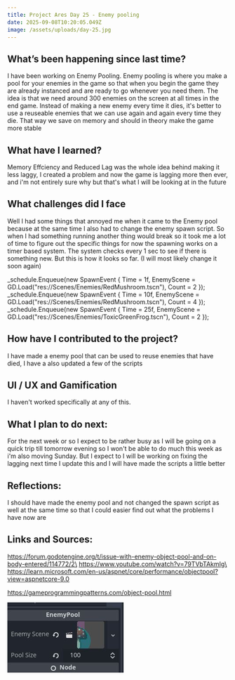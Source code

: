 ```yaml
---
title: Project Ares Day 25 - Enemy pooling
date: 2025-09-08T10:20:05.049Z
image: /assets/uploads/day-25.jpg
---
```

## W﻿hat’s been happening since last time?

I﻿ have been working on Enemy Pooling. Enemy pooling is where you make a pool for your enemies in the game so that when you begin the game they are already instanced and are ready to go whenever you need them. The idea is that we need around 300 enemies on the screen at all times in the end game. Instead of making a new enemy every time it dies, it's better to use a reuseable enemies that we can use again and again every time they die. That way we save on memory and should in theory make the game more stable

## W﻿hat have I learned?

M﻿emory Effciency and Reduced Lag was the whole idea behind making it less laggy, I created a problem and now the game is lagging more then ever, and i'm not entirely sure why but that's what I will be looking at in the future

## What challenges did I face

W﻿ell I had some things that annoyed me when it came to the Enemy pool because at the same time I also had to change the enemy spawn script. So when I had something running another thing would break so it took me a lot of time to figure out the specific things for now the spawning works on a timer based system. The system checks every 1 sec to see if there is something new. But this is how it looks so far. (I will most likely change it soon again)

_schedule.Enqueue(new SpawnEvent { Time = 1f, EnemyScene = GD.Load<PackedScene>("res://Scenes/Enemies/RedMushroom.tscn"), Count = 2 });
_schedule.Enqueue(new SpawnEvent { Time = 10f, EnemyScene = GD.Load<PackedScene>("res://Scenes/Enemies/RedMushroom.tscn"), Count = 4 });
_schedule.Enqueue(new SpawnEvent { Time = 25f, EnemyScene = GD.Load<PackedScene>("res://Scenes/Enemies/ToxicGreenFrog.tscn"), Count = 2 });

## How have I contributed to the project?

I﻿ have made a enemy pool that can be used to reuse enemies that have died, I have a also updated a few of the scripts

## U﻿I / UX and Gamification

I﻿ haven't worked specifically at any of this.

## W﻿hat I plan to do next:

F﻿or the next week or so I expect to be rather busy as I will be going on a quick trip till tomorrow evening so I won't be able to do much this week as i'm also moving Sunday. But I expect to I will be working on fixing the lagging next time I update this and I will have made the scripts a little better

## R﻿eflections:

I﻿ should have made the enemy pool and not changed the spawn script as well at the same time so that I could easier find out what the problems I have now are

## L﻿inks and Sources:

https://forum.godotengine.org/t/issue-with-enemy-object-pool-and-on-body-entered/114772/2\
https://www.youtube.com/watch?v=79TVbTAkmIg\
https://learn.microsoft.com/en-us/aspnet/core/performance/objectpool?view=aspnetcore-9.0

https://gameprogrammingpatterns.com/object-pool.html

![](/assets/uploads/day-25.jpg)